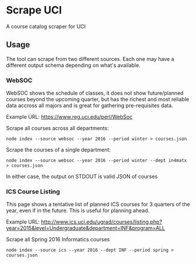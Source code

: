 # Scrape UCI

A course catalog scraper for UCI

## Usage

The tool can scrape from two different sources. Each one may have a different output schema depending on what's available.

### WebSOC

WebSOC shows the schedule of classes, it does not show future/planned courses beyond the upcoming quarter, but has the richest and most reliable data accross all majors and is great for gathering pre-requisites data.

Example URL: https://www.reg.uci.edu/perl/WebSoc

Scrape all courses across all departments:

`node index --source websoc --year 2016 --period winter > courses.json`

Scrape the courses of a single department:

`node index --source websoc --year 2016 --period winter --dept in4matx > courses.json`

In either case, the output on STDOUT is valid JSON of courses

### ICS Course Listing

This page shows a tentative list of planned ICS courses for 3 quarters of the year, even if in the future. This is useful for planning ahead.

Example URL: http://www.ics.uci.edu/ugrad/courses/listing.php?year=2015&level=Undergraduate&department=INF&program=ALL

Scrape all Spring 2016 Informatics courses

`node index --source ics --year 2016 --dept INF --period spring > courses.json`
